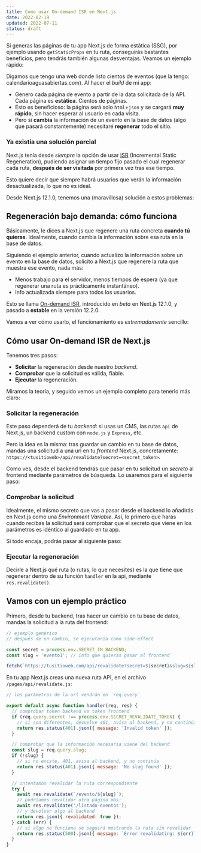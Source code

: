 ```yaml
---
title: Como usar On-demand ISR en Next.js
date: 2022-02-19
updated: 2022-07-11
status: draft
---
```


Si generas las páginas de tu app Next.js de forma estática (SSG), por ejemplo usando `getStaticProps` en tu ruta, conseguirás bastantes beneficios, pero tendrás también algunas desventajas. Veamos un ejemplo rápido:

Digamos que tengo una web donde listo cientos de eventos (que la tengo: calendarioaguasabiertas.com). Al hacer el *build* de mi app:

- Genero cada página de evento a partir de la data solicitada de la API. Cada página es **estática**. Cientos de páginas.
- Esto es beneficioso: la página será solo `html`+`json` y se cargará **muy rápido**, sin hacer esperar al usuario en cada visita.
- Pero si **cambia** la información de un evento en la base de datos (algo que pasará constantemente) necesitaré **regenerar** todo el sitio.

### Ya existía una solución parcial

Next.js tenía desde *siempre* la opción de usar [ISR](https://nextjs.org/docs/basic-features/data-fetching/incremental-static-regeneration) (Incremental Static Regeneration), pudiendo asignar un tiempo fijo pasado el cual regenerar cada ruta, **después de ser visitada** por primera vez tras ese tiempo.

Esto quiere decir que siempre habrá usuarios que verán la información desactualizada, lo que no es ideal.

Desde Next.js 12.1.0, tenemos una (maravillosa) solución a estos problemas:

## Regeneración bajo demanda: cómo funciona

Básicamente, le dices a Next.js que regenere una ruta concreta **cuando tú quieras**. Idealmente, cuando cambia la información sobre esa ruta en la base de datos.

Siguiendo el ejemplo anterior, cuando actualizo la información sobre un evento en la base de datos, solicito a Next.js que regenere la ruta que muestra ese evento, nada más:

- Menos trabajo para el servidor, menos tiempos de espera (ya que regenerar una ruta es prácticamente instantáneo).
- Info actualizada siempre para todos los usuarios.

Esto se llama [On-demand ISR](https://nextjs.org/docs/basic-features/data-fetching/incremental-static-regeneration#on-demand-revalidation), introducido en *beta* en Next.js 12.1.0, y pasado a **estable** en la versión 12.2.0.

Vamos a ver cómo usarlo, el funcionamiento es *extremadamente* sencillo:

## Cómo usar On-demand ISR de Next.js

Tenemos tres pasos:

- **Solicitar** la regeneración desde nuestro *backend*.
- **Comprobar** que la solicitud es válida, fiable.
- **Ejecutar** la regeneración.

Miramos la teoría, y seguido vemos un ejemplo completo para tenerlo más claro:

### Solicitar la regeneración

Este paso dependerá de tu *backend*: si usas un CMS, las rutas `api` de Next.js, un backend custom con `node.js` y `Express`, etc.

Pero la idea es la misma: tras guardar un cambio en tu base de datos, mandas una solicitud a una url en tu *frontend* Next.js, concretamente: `https://<tusitioweb>/api/revalidate?secret=<secret_token>`.

Como ves, desde el backend tendrás que pasar en tu solicitud un *secreto* al frontend mediante parámetros de búsqueda. Lo usaremos para el siguiente paso:

### Comprobar la solicitud

Idealmente, el mismo secreto que vas a pasar desde el backend lo añadirás en Next.js como una *Environment Variable*. Así, lo primero que harás cuando recibas la solicitud será comprobar que el secreto que viene en los parámetros es idéntico al guardado en tu app.

Si todo encaja, podrás pasar al siguiente paso:

### Ejecutar la regeneración

Decirle a Next.js qué ruta (o rutas, lo que necesites) es la que tiene que regenerar dentro de su función `handler` en la api, mediante `res.revalidate()`.

## Vamos con un ejemplo práctico

Primero, desde tu backend, tras hacer un cambio en tu base de datos, mandas la solicitud a la ruta del frontend:

```js
// ejemplo genérico
// después de un cambio, se ejecutaría como side-effect

const secret = process.env.SECRET_IN_BACKEND;
const slug = 'evento1'; // info que quieras pasar al frontend

fetch(`https://tusitioweb.com/api/revalidate?secret=${secret}&slug=${slug}`);
```

En tu app Next.js creas una nueva ruta API, en el archivo `/pages/api/revalidate.js`:

```js
// los parámetros de la url vendrán en `req.query`

export default async function handler(req, res) {
  // comprobar token backend vs token frontend
  if (req.query.secret !== process.env.SECRET_REVALIDATE_TOKEN) {
    // si son diferentes, devuelve 401, avisa al backend, y no continúa
    return res.status(401).json({ message: 'Invalid token' });
  }

  // comprobar que la información necesaria viene del backend
  const slug = req.query.slug;
  if (!slug) {
    // si no existe, 401, avisa al backend, y no continúa
    return res.status(401).json({ message: 'No slug found' });
  }

  // intentamos revalidar la ruta correspondiente
  try {
    await res.revalidate(`/evento/${slug}`);
    // podríamos revalidar otra página más:
    await res.revalidate('/listado-eventos');
    // y devolver algo al backend
    return res.json({ revalidated: true });
  } catch (err) {
    // si algo no funciona se seguirá mostrando la ruta sin revalidar
    return res.status(500).json({ message: `Error revalidating: ${err}` });
  }
}
```
